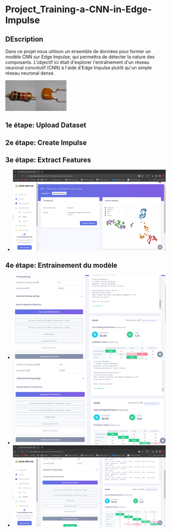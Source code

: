 # Project_Training-a-CNN-in-Edge-Impulse
## DEscription
Dans ce projet nous utilison un ensemble de données pour former un modèle CNN sur Edge Impulse; qui permettra de détecter la nature des composants. L'objectif ici était d'explorer l'entraînement d'un réseau neuronal convolutif (CNN) à l'aide d'Edge Impulse plutôt qu'un simple réseau neuronal dense.
      
 ![](electronic-components-png/electronic-components-png/resistor/1.png)![](electronic-components-png/electronic-components-png/capacitor/1.png)
## 1e étape: Upload Dataset
## 2e étape: Create Impulse
## 3e étape: Extract Features
* ![img](images/feature.png)
## 4e étape: Entrainement du modèle

* ![img](images/2.png)
* ![img](images/1.png)
* ![img](images/4.png)
